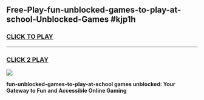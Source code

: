 
## Free-Play-fun-unblocked-games-to-play-at-school-Unblocked-Games #kjp1h
<h3>
<a href="https://news.freeplayer.one?title=fun-unblocked-games-to-play-at-school&ref=8M">CLICK TO PLAY</a></h3>
<hr>

<h3>
<a href="https://news.freeplayer.one?title=fun-unblocked-games-to-play-at-school&ref=8M">CLICK 2 PLAY</a>
  
</h3>

<a href="https://news.freeplayer.one?title=fun-unblocked-games-to-play-at-school&ref=8M"><img src="https://clearcache.store/games.png"></a>


**fun-unblocked-games-to-play-at-school games unblocked: Your Gateway to Fun and Accessible Online Gaming**

